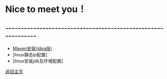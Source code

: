 # Nice to meet you！

## -------------------------------------------------------------
- [Maven安装(idea版)](doc/Maven/Maven的安装配置及创建IDEA项目.md)
- [linux静态ip配置]
- [linux安装jdk及环境配置]

[返回主页](README.md)
